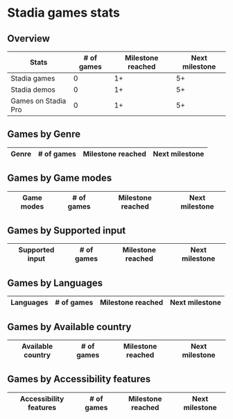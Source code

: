 # Stadia games stats
## Overview
| Stats | # of games | Milestone reached | Next milestone |
| --- | --- | --- | --- |
| Stadia games | 0 | 1+ | 5+ |
| Stadia demos | 0 | 1+ | 5+ |
| Games on Stadia Pro | 0 | 1+ | 5+ |

## Games by **Genre**
| Genre | # of games | Milestone reached | Next milestone |
| --- | --- | --- | --- |

## Games by **Game modes**
| Game modes | # of games | Milestone reached | Next milestone |
| --- | --- | --- | --- |

## Games by **Supported input**
| Supported input | # of games | Milestone reached | Next milestone |
| --- | --- | --- | --- |

## Games by **Languages**
| Languages | # of games | Milestone reached | Next milestone |
| --- | --- | --- | --- |

## Games by **Available country**
| Available country | # of games | Milestone reached | Next milestone |
| --- | --- | --- | --- |

## Games by **Accessibility features**
| Accessibility features | # of games | Milestone reached | Next milestone |
| --- | --- | --- | --- |
